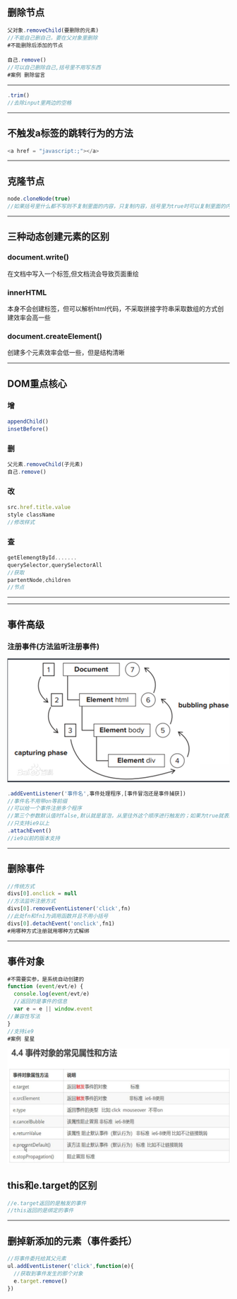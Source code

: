 ## 删除节点

```js
父对象.removeChild(要删除的元素)
//不能自己删自己，要在父对象里删除
#不能删除后添加的节点

自己.remove()
//可以自己删除自己,括号里不用写东西
#案例 删除留言
```

---

```js
.trim()
//去除input里两边的空格
```

---

## 不触发a标签的跳转行为的方法

```js
<a href = "javascript:;"></a>
```

---

## 克隆节点

```js
node.cloneNode(true)
//如果括号里什么都不写则不复制里面的内容，只复制内容，括号里为true时可以复制里面的内容
```

---

## 三种动态创建元素的区别

### document.write()

在文档中写入一个标签,但文档流会导致页面重绘

### innerHTML

本身不会创建标签，但可以解析html代码，不采取拼接字符串采取数组的方式创建效率会高一些

### document.createElement()

创建多个元素效率会低一些，但是结构清晰

---

## DOM重点核心

### 增

```js
appendChild()
insetBefore()
```



### 删

```js
父元素.removeChild(子元素)
自己.remove()
```



### 改

```js
src.href.title.value
style className
//修改样式
```



### 查

```js
getElemengtById.......
querySelector,querySelectorAll
//获取
partentNode,children
//节点
```

---

---

## 事件高级

### 注册事件(方法监听注册事件)

![事件冒泡](笔记截图/事件冒泡.png)

```js
.addEventListener('事件名',事件处理程序,[事件冒泡还是事件捕获])
//事件名不用带on等前缀	
//可以给一个事件注册多个程序
//第三个参数默认值时false,默认就是冒泡，从里往外这个顺序进行触发的；如果为true就表示时事件捕获，从外往里这个顺序触发
//只支持ie9以上
.attachEvent()
//ie9以前的版本支持
```

---

## 删除事件

```js
//传统方式
divs[0].onclick = null
//方法监听注册方式
divs[0].removeEventListener('click',fn)
//此处fn和fn1为调用函数并且不用小括号
divs[0].detachEvent('onclick',fn1)
#用哪种方式注册就用哪种方式解绑
```

---

## 事件对象

```js
#不需要实参，是系统自动创建的
function (event/evt/e) {
  console.log(event/evt/e)
  //返回的是事件的信息
  var e = e || window.event
//兼容性写法
}
//支持ie9
#案例 星星
```

![事件对象的常见属性和方法](笔记截图/事件对象的常见属性和方法.png)

## this和e.target的区别

```js
//e.target返回的是触发的事件
//this返回的是绑定的事件
```

---

## 删掉新添加的元素（事件委托）

```js
//将事件委托给其父元素
ul.addEventListener('click',function(e){
  //获取到事件发生的那个对象
  e.target.remove()
})

```

